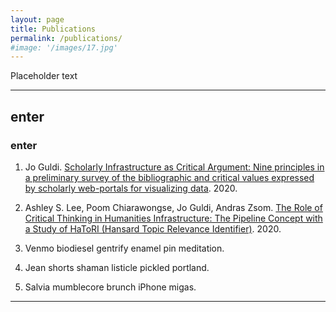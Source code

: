 ```yaml
---
layout: page
title: Publications
permalink: /publications/
#image: '/images/17.jpg'
---
```


Placeholder text

***

## enter

### enter

1. Jo Guldi. [Scholarly Infrastructure as Critical Argument: Nine principles in a preliminary survey of the bibliographic and critical values expressed by scholarly web-portals for visualizing data](http://www.digitalhumanities.org/dhq/vol/14/3/000463/000463.html). 2020.

2. Ashley S. Lee, Poom Chiarawongse, Jo Guldi, Andras Zsom. [The Role of Critical Thinking in Humanities Infrastructure: The Pipeline Concept with a Study of HaToRI (Hansard Topic Relevance Identifier)](http://digitalhumanities.org/dhq/vol/14/3/000481/000481.html). 2020.


3. Venmo biodiesel gentrify enamel pin meditation.

4. Jean shorts shaman listicle pickled portland.

5. Salvia mumblecore brunch iPhone migas.

***
